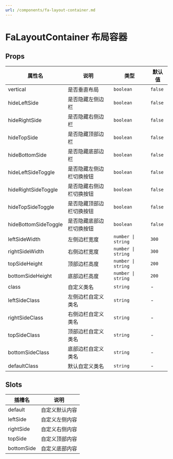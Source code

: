 ```yaml
---
url: /components/fa-layout-container.md
---
```

# FaLayoutContainer 布局容器&#x20;

## Props

| 属性名                                       | 说明                     | 类型               | 默认值  |
| -------------------------------------------- | ------------------------ | ------------------ | ------- |
| vertical              | 是否垂直布局             | `boolean`          | `false` |
| hideLeftSide          | 是否隐藏左侧边栏         | `boolean`          | `false`  |
| hideRightSide         | 是否隐藏右侧边栏         | `boolean`          | `false`  |
| hideTopSide           | 是否隐藏顶部边栏         | `boolean`          | `false`  |
| hideBottomSide        | 是否隐藏底部边栏         | `boolean`          | `false`  |
| hideLeftSideToggle                           | 是否隐藏左侧边栏切换按钮 | `boolean`          | `false` |
| hideRightSideToggle                          | 是否隐藏右侧边栏切换按钮 | `boolean`          | `false` |
| hideTopSideToggle     | 是否隐藏顶部边栏切换按钮 | `boolean`          | `false` |
| hideBottomSideToggle  | 是否隐藏底部边栏切换按钮 | `boolean`          | `false` |
| leftSideWidth                                | 左侧边栏宽度             | `number \| string` | `300`   |
| rightSideWidth                               | 右侧边栏宽度             | `number \| string` | `300`   |
| topSideHeight         | 顶部边栏高度             | `number \| string` | `200`   |
| bottomSideHeight      | 底部边栏高度             | `number \| string` | `200`   |
| class                 | 自定义类名               | `string`           | -       |
| leftSideClass         | 左侧边栏自定义类名       | `string`           | -       |
| rightSideClass        | 右侧边栏自定义类名       | `string`           | -       |
| topSideClass          | 顶部边栏自定义类名       | `string`           | -       |
| bottomSideClass       | 底部边栏自定义类名       | `string`           | -       |
| defaultClass          | 默认自定义类名           | `string`           | -       |

## Slots

| 插槽名                             | 说明           |
| ---------------------------------- | -------------- |
| default                            | 自定义默认内容 |
| leftSide                           | 自定义左侧内容 |
| rightSide                          | 自定义右侧内容 |
| topSide     | 自定义顶部内容 |
| bottomSide  | 自定义底部内容 |

